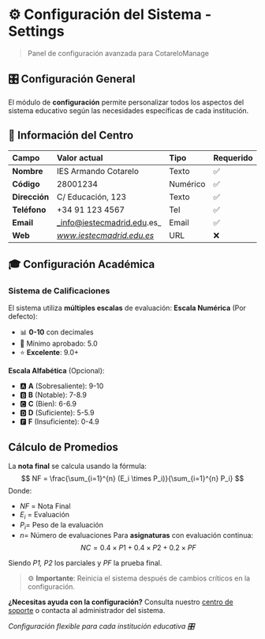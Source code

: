 # ⚙️ Configuración del Sistema - Settings
> Panel de configuración avanzada para CotareloManage

## 🎛️ Configuración General
El módulo de **configuración** permite personalizar todos los aspectos del sistema educativo según las
necesidades específicas de cada institución.

## 🏫 Información del Centro
| Campo         | Valor actual              |Tipo       | Requerido |
|:--------------|:--------------------------|:----------|:----------|
|**Nombre**     |IES Armando Cotarelo       |Texto      |✅         |
|**Código**     |28001234                   |Numérico   |✅         |
|**Dirección**  |C/ Educación, 123          |Texto      |✅         |
|**Teléfono**   |+34 91 123 4567            |Tel        |✅         |
|**Email**      |_info@iestecmadrid.edu.es_ |Email      |✅         |
|**Web**        |_www.iestecmadrid.edu.es_  |URL        |❌         |

## 🎓 Configuración Académica
### Sistema de Calificaciones
El sistema utiliza **múltiples escalas** de evaluación:
**Escala Numérica** (Por defecto):
- 📊 **0-10** con decimales
- 🎯 Mínimo aprobado: 5.0
- ⭐ **Excelente**: 9.0+

**Escala Alfabética** (Opcional):
- 🅰️ **A** (Sobresaliente): 9-10
- 🅱️ **B** (Notable): 7-8.9
- 🅲️ **C** (Bien): 6-6.9
- 🅳️ **D** (Suficiente): 5-5.9
- 🅵 **F** (Insuficiente): 0-4.9

## Cálculo de Promedios
La **nota final** se calcula usando la fórmula:
$$ NF = \frac{\sum_{i=1}^{n} (E_i \times P_i)}{\sum_{i=1}^{n} P_i} $$
Donde:
- $NF$ = Nota Final
- $E_{i}$ = Evaluación
- $P_{i}$= Peso de la evaluación
- $n$= Número de evaluaciones
Para **asignaturas** con evaluación continua:
$$NC = 0.4 \times P1 + 0.4 \times P2 + 0.2 \times PF$$

Siendo *P1, P2* los parciales y *PF* la prueba final.

>⚙️ **Importante**: Reinicia el sistema después de cambios críticos en la configuración.

**¿Necesitas ayuda con la configuración?** Consulta nuestro [centro de soporte](https://support.cotarelomanage.es/URL ) o contacta al
administrador del sistema.

*Configuración flexible para cada institución educativa 🎛️*


